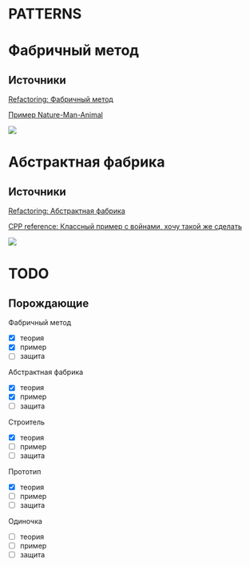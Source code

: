 # PATTERNS

# Фабричный метод

## Источники

[Refactoring: Фабричный метод](https://refactoring.guru/ru/design-patterns/factory-method)

[Пример Nature-Man-Animal](http://ci-plus-plus-snachala.ru/?p=4316)

![](https://github.com/obscene3190/PATTERNS/blob/master/sources/structure.png)


# Абстрактная фабрика

## Источники

[Refactoring: Абстрактная фабрика](https://refactoring.guru/ru/design-patterns/abstract-factory)

[CPP reference: Классный пример с войнами, хочу такой же сделать](http://cpp-reference.ru/patterns/creational-patterns/abstract-factory/)

![](https://github.com/obscene3190/PATTERNS/blob/master/sources/AbstractFabric.png)


# TODO
## Порождающие
Фабричный метод
- [x] теория
- [x] пример
- [ ] защита

Абстрактная фабрика
- [x] теория
- [x] пример
- [ ] защита

Строитель
- [x] теория
- [ ] пример
- [ ] защита

Прототип
- [x] теория
- [ ] пример
- [ ] защита

Одиночка
- [ ] теория
- [ ] пример
- [ ] защита
